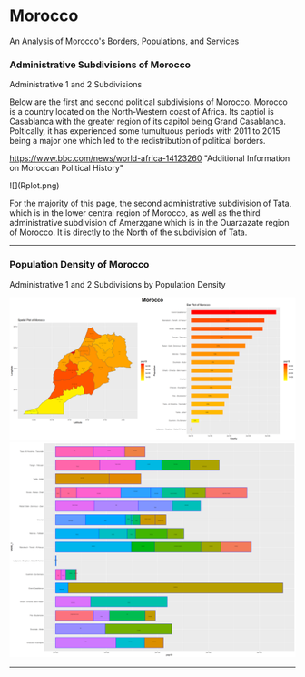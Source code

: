# Morocco
An Analysis of Morocco's Borders, Populations, and Services

### Administrative Subdivisions of Morocco
Administrative 1 and 2 Subdivisions

Below are the first and second political subdivisions of Morocco. Morocco is a country located on the North-Western coast of Africa. Its captiol is Casablanca with the greater region of its capitol being Grand Casablanca. Poltically, it has experienced some tumultuous periods with 2011 to 2015 being a major one which led to the redistribution of political borders. 

https://www.bbc.com/news/world-africa-14123260 "Additional Information on Moroccan Political History"

<div class="pull-right">
![](Rplot.png)
  </d>

For the majority of this page, the second administrative subdivision of Tata, which is in the lower central region of Morocco, as well as the third administrative subdivision of Amerzgane which is in the Ouarzazate region of Morocco. It is directly to the North of the subdivision of Tata.
__________________________________________________

### Population Density of Morocco
Administrative 1 and 2 Subdivisions by Population Density

![](Morocco.png)
![](mar_adm22_bp.png)
___________________________________________________


